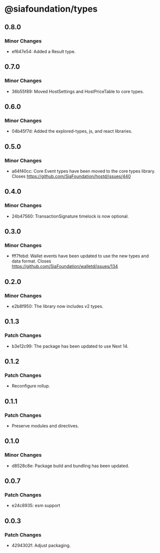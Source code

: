 # @siafoundation/types

## 0.8.0

### Minor Changes

- ef647e54: Added a Result type.

## 0.7.0

### Minor Changes

- 36b55f89: Moved HostSettings and HostPriceTable to core types.

## 0.6.0

### Minor Changes

- 04b45f7d: Added the explored-types, js, and react libraries.

## 0.5.0

### Minor Changes

- a64f40cc: Core Event types have been moved to the core types library. Closes https://github.com/SiaFoundation/hostd/issues/440

## 0.4.0

### Minor Changes

- 24b47560: TransactionSignature timelock is now optional.

## 0.3.0

### Minor Changes

- fff7febd: Wallet events have been updated to use the new types and data format. Closes https://github.com/SiaFoundation/walletd/issues/134

## 0.2.0

### Minor Changes

- e2b8f950: The library now includes v2 types.

## 0.1.3

### Patch Changes

- b3e12c99: The package has been updated to use Next 14.

## 0.1.2

### Patch Changes

- Reconfigure rollup.

## 0.1.1

### Patch Changes

- Preserve modules and directives.

## 0.1.0

### Minor Changes

- d8528c8e: Package build and bundling has been updated.

## 0.0.7

### Patch Changes

- e24c8935: esm support

## 0.0.3

### Patch Changes

- 4294302f: Adjust packaging.
